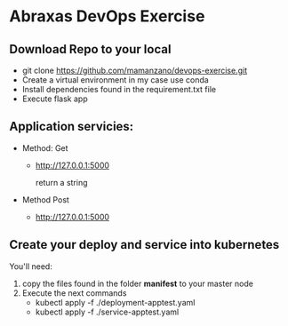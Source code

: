 # Abraxas DevOps Exercise

## Download Repo to your local
* git clone https://github.com/mamanzano/devops-exercise.git
* Create a virtual environment in my case use conda
* Install dependencies found in the requirement.txt file
* Execute flask app

## Application servicies:
* Method: Get
    * http://127.0.0.1:5000

        return a string

* Method Post
    * http://127.0.0.1:5000

## Create your deploy and service into kubernetes

You'll need:

1. copy the files found in the folder **manifest** to your master node
2. Execute the next commands
    * kubectl apply -f ./deployment-apptest.yaml
    * kubectl apply -f ./service-apptest.yaml